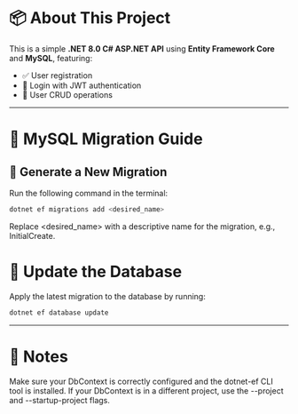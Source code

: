 ﻿# 📦 About This Project

This is a simple **.NET 8.0 C# ASP.NET API** using **Entity Framework Core** and **MySQL**, featuring:

- ✅ User registration
- 🔐 Login with JWT authentication
- 🧑 User CRUD operations

---

# 🐬 MySQL Migration Guide

## 🔧 Generate a New Migration

Run the following command in the terminal:

```bash
dotnet ef migrations add <desired_name>
```

Replace <desired_name> with a descriptive name for the migration, e.g., InitialCreate.

# 🚀 Update the Database

Apply the latest migration to the database by running:

```bash
dotnet ef database update
```

---

# 📌 Notes

Make sure your DbContext is correctly configured and the dotnet-ef CLI tool is installed.
If your DbContext is in a different project, use the --project and --startup-project flags.